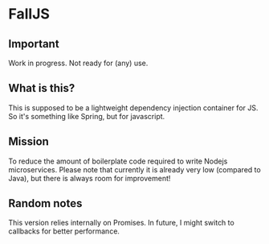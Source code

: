 # FallJS

## Important

Work in progress. Not ready for (any) use.

## What is this?

This is supposed to be a lightweight dependency injection container for JS.
So it's something like Spring, but for javascript.

## Mission

To reduce the amount of boilerplate code required to write Nodejs microservices.
Please note that currently it is already very low (compared to Java), but there
is always room for improvement!

## Random notes

This version relies internally on Promises.
In future, I might switch to callbacks for better performance.
